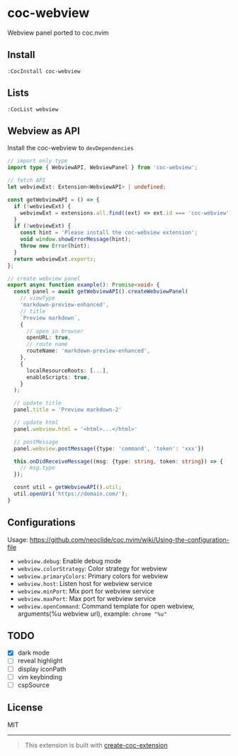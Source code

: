 # coc-webview

Webview panel ported to coc.nvim

## Install

`:CocInstall coc-webview`

## Lists

`:CocList webview`

## Webview as API

Install the coc-webview to `devDependencies`

```typescript
// import only type
import type { WebviewAPI, WebviewPanel } from 'coc-webview';

// fetch API
let webviewExt: Extension<WebviewAPI> | undefined;

const getWebviewAPI = () => {
  if (!webviewExt) {
    webviewExt = extensions.all.find((ext) => ext.id === 'coc-webview') as Extension<WebviewAPI> | undefined;
  }
  if (!webviewExt) {
    const hint = 'Please install the coc-webview extension';
    void window.showErrorMessage(hint);
    throw new Error(hint);
  }
  return webviewExt.exports;
};

// create webview panel
export async function example(): Promise<void> {
  const panel = await getWebviewAPI().createWebviewPanel(
    // viewType
    'markdown-preview-enhanced',
    // title
    `Preview markdown`,
    {
      // open in browser
      openURL: true,
      // route name
      routeName: 'markdown-preview-enhanced',
    },
    {
      localResourceRoots: [...],
      enableScripts: true,
    }
  );

  // update title
  panel.title = 'Preview markdown-2'

  // update html
  panel.webview.html = '<html>...</html>'

  // postMessage
  panel.webview.postMessage({type: 'command', 'token': 'xxx'})

  this.onDidReceiveMessage((msg: {type: string, token: string}) => {
    // msg.type
  });

  cosnt util = getWebviewAPI().util;
  util.openUri('https://domain.com/');
}
```

## Configurations

Usage: https://github.com/neoclide/coc.nvim/wiki/Using-the-configuration-file

- `webview.debug`: Enable debug mode
- `webview.colorStrategy`: Color strategy for webview
- `webview.primaryColors`: Primary colors for webview
- `webview.host`: Listen host for webview service
- `webview.minPort`: Mix port for webview service
- `webview.maxPort`: Max port for webview service
- `webview.openCommand`: Command template for open webview, arguments(%u webview url), example: `chrome "%u"`

## TODO

- [x] dark mode
- [ ] reveal highlight
- [ ] display iconPath
- [ ] vim keybinding
- [ ] cspSource

## License

MIT

---

> This extension is built with [create-coc-extension](https://github.com/fannheyward/create-coc-extension)
